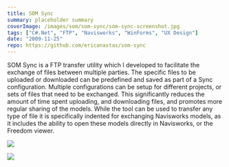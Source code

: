 ```yaml
---
title: SOM Sync
summary: placeholder summary
coverImage: /images/som/som-sync/som-sync-screenshot.jpg
tags: ["C#.Net", "FTP", "Navisworks", "WinForms", "UX Design"]
date: "2009-11-25"
repo: https://github.com/ericanastas/som-sync
---
```


SOM Sync is a FTP transfer utility which I developed to facilitate the exchange of files between multiple parties. The specific files to be uploaded or downloaded can be predefined and saved as part of a Sync configuration. Multiple configurations can be setup for different projects, or sets of files that need to be exchanged. This significantly reduces the amount of time spent uploading, and downloading files, and promotes more regular sharing of the models. While the tool can be used to transfer any type of file it is specifically indented for exchanging Navisworks models, as it includes the ability to open these models directly in Navisworks, or the Freedom viewer.

![](/images/som/som-sync/som-sync-Work-Flow-Diagram.jpg)

![](/images/som/som-sync/SOMSync-Workflow.jpg)

